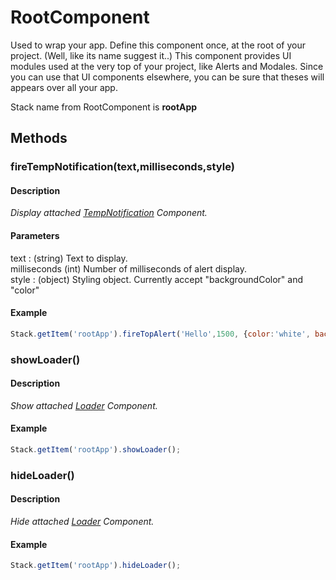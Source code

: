 # RootComponent


Used to wrap your app. Define this component once, at the root of your project. (Well, like its name suggest it..)
This component provides UI modules used at the very top of your project, like Alerts and Modales. Since you can use that UI components elsewhere, you can be sure that theses will appears over all your app.

Stack name from RootComponent is **rootApp**

## Methods


### fireTempNotification(text,milliseconds,style)

#### Description
*Display attached [TempNotification](https://github.com/webismymind/Mycellium/blob/master/Doc/Components/TempNotification.MD) Component.*

#### Parameters
text : (string) Text to display.<br />
milliseconds (int) Number of milliseconds of alert display.<br />
style : (object) Styling object. Currently accept "backgroundColor" and "color"<br />

#### Example
```javascript
Stack.getItem('rootApp').fireTopAlert('Hello',1500, {color:'white', backgroundColor: 'green'});
```


### showLoader()

#### Description
*Show attached [Loader](https://github.com/webismymind/Mycellium/blob/master/Doc/Components/Loader.MD) Component.*

#### Example
```javascript
Stack.getItem('rootApp').showLoader();
```


### hideLoader()

#### Description
*Hide attached [Loader](https://github.com/webismymind/Mycellium/blob/master/Doc/Components/Loader.MD) Component.*

#### Example
```javascript
Stack.getItem('rootApp').hideLoader();
```




